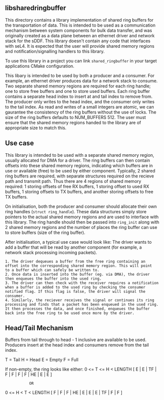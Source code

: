<!--
   Copyright 2022, UNSW
   SPDX-License-Identifier: CC-BY-SA-4.0
-->

libsharedringbuffer
-------------------

This directory contains a library implementation of shared ring
buffers for the transportation of data. This is intended to be used as a
communication mechanism between system components for bulk data transfer,
and was originally created as a data plane between an ethernet driver and
network stack for the sDDF. This library doesn't contain any code that
interfaces with seL4. It is expected that the user will provide shared
memory regions and notification/signalling handlers to this library.

To use this library in a project you can link `shared_ringbuffer` in your
target applications CMake configuration.

This libary is intended to be used by both a producer and a consumer. For
example, an ethernet driver produces data for a network stack to consume.
Two separate shared memory regions are required for each ring handle; one
to store free buffers and one to store used buffers. Each ring buffer
contains a separate head index to insert at and tail index to remove from. 
The producer only writes to the head index, and the consumer only writes 
to the tail index. As read and writes of a small integers are atomic, we 
can gaurantee the consistency of the ring buffers without the use of 
locks.
The size of the ring buffers defaults to NUM_BUFFERS 512. The user must
ensure that the shared memory regions handed to the library are of
appropriate size to match this.

Use case
---------

This library is intended to be used with a separate shared memory region,
usually allocated for DMA for a driver. The ring buffers can then contain
offsets into these shared memory regions, indicating which buffers are in 
use or available (free) to be used by either component.
Typically, 2 shared ring buffers are required, with separate structures
required on the recieve path and transmit path. Thus there are 4 regions
of shared memory required: 1 storing offsets of free RX buffers, 1 storing 
offset to used RX buffers, 1 storing offsets to TX buffers, and another 
storing offsets to free TX buffers.

On initialisation, both the producer and consumer should allocate their
own ring handles (`struct ring_handle`). These data structures simply
store pointers to the actual shared memory regions and are used to
interface with this library. The ring handle should then be passed into
`ring_init` along with 2 shared memory regions and the number of places 
the ring buffer can use to store buffers (size of the ring buffer).

After initialisation, a typical use case would look like:
The driver wants to add a buffer that will be read by another component
(for example, a network stack processing incoming packets).

    1. The driver dequeues a buffer from the free ring containing an 
    offset into the corresponding shared memory region. This will point
    to a buffer which can safely be written to.
    2. Once data is inserted into the buffer (eg. via DMA), the driver
    then enqueues the buffer into the used ring.
    3. The driver can then check with the receiver requires a notification
    when a buffer is added to the used ring by checking the consumer 
    notified flag. If this flag is false, the driver will signal the 
    consumer.
    4. Similarly, the reciever receives the signal or continues its ring
    processing and finds that a packet has been enqueued in the used ring.
    It then processes the data, and once finished, enqueues the buffer 
    back into the free ring to be used once more by the driver.

Head/Tail Mechanism
-------------------

Buffers from tail through to head - 1 inclusive are available to be used. Producers
insert at the head index and consumers remove from the tail index.

T = Tail
H = Head
E = Empty
F = Full

If non-empty, the ring looks like either:
0 <= T <= H < LENGTH
[ E | E | TF | F | F | F | F | HE | E | E ]

               OR

0 <= H < T < LENGTH
[ F | F | F | HE | E | E | E | TF | F | F ]